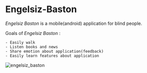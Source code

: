# Engelsiz-Baston
*Engelsiz Baston* is a mobile(android) application for blind people.

 Goals of *Engelsiz Baston* :
 ```
- Easily walk
- Listen books and news
- Share emotion about application(feedback)
- Easily learn features about application

```
![engelsiz_baston](https://user-images.githubusercontent.com/37975010/73730888-9fa79980-4748-11ea-977a-ce42a80aa9c5.png)


